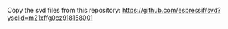 Copy the svd files from this repository: https://github.com/espressif/svd?ysclid=m21xffg0cz918158001
